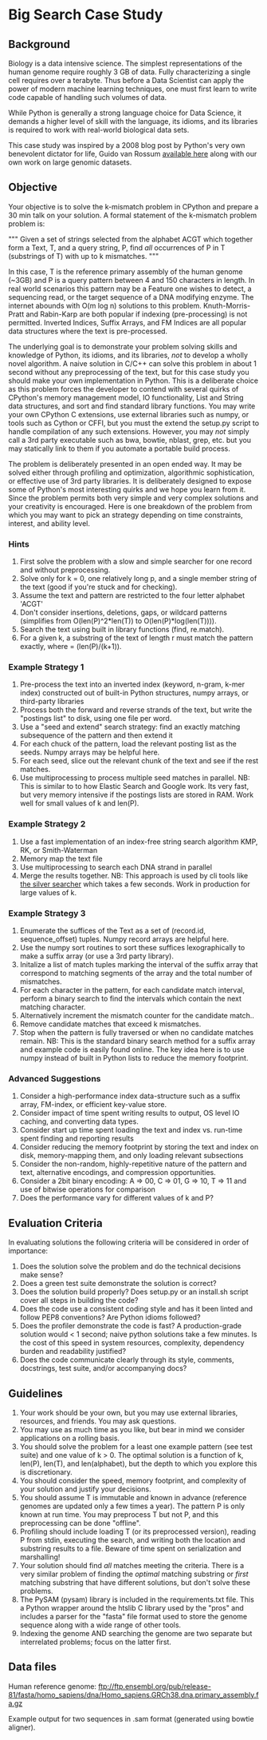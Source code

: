 # Big Search Case Study

## Background

Biology is a data intensive science. The simplest representations of the
human genome require roughly 3 GB of data. Fully characterizing a single
cell requires over a terabyte. Thus before a Data Scientist can apply the
power of modern machine learning techniques, one must first learn to write
code capable of handling such volumes of data.

While Python is generally a strong language choice for Data Science, it
demands a higher level of skill with the language, its idioms, and its
libraries is required to work with real-world biological data sets.

This case study was inspired by a 2008 blog post by Python's very own
benevolent dictator for life, Guido van Rossum [available
here](http://neopythonic.blogspot.co.uk/2008/10/sorting-million-32-bit-integers-in-2mb.html)
along with our own work on large genomic datasets.


## Objective

Your objective is to solve the k-mismatch problem in CPython and prepare a 30 min talk on your solution.
A formal statement of the k-mismatch problem problem is:

"""
Given a set of strings selected from the alphabet ACGT which together form a Text, T, and a query string, P, find *all* occurrences of P
 in T (substrings of T) with up to k mismatches.
"""

In this case, T is the reference primary assembly of the human genome (~3GB) and P is a query pattern between 4 and 150 characters in length.
In real world scenarios this pattern may be a Feature one wishes to detect, a sequencing read, or the target sequence of a DNA modifying enzyme. The internet abounds with O(m log n) solutions to this problem.
Knuth-Morris-Pratt and Rabin-Karp are both popular if indexing (pre-processing) is not permitted.
Inverted Indices, Suffix Arrays, and FM Indices are all popular data structures where the text is pre-processed.

The underlying goal is to demonstrate your problem solving skills and knowledge of Python, its idioms, and its libraries, *not* to develop a wholly novel algorithm.
A naive solution in C/C++ can solve this problem in about 1 second without any preprocessing of the text, but for this case study you should make your own implementation in Python.
This is a deliberate choice as this problem forces the developer to contend with several quirks of CPython's memory management model, IO functionality, List and String data structures, and sort and find standard library functions.
You may write your own CPython C extensions, use external libraries such as numpy, or tools such as Cython or CFFI, but you must the extend the setup.py script to handle compilation of any such extensions.
However, you may *not* simply call a 3rd party executable such as bwa, bowtie, nblast, grep, etc. but you may statically link to them if you automate a portable build process.

The problem is deliberately presented in an open ended way.
It may be solved either through profiling and optimization, algorithmic sophistication, or effective use of 3rd party libraries.
It is deliberately designed to expose some of Python's most interesting quirks and we hope you learn from it.
Since the problem permits both very simple and very complex solutions and your creativity is encouraged.
Here is one breakdown of the problem from which you may want to pick an strategy depending on time constraints, interest, and ability level.

### Hints

1. First solve the problem with a slow and simple searcher for one record
   and without preprocessing.
1. Solve only for k = 0, one relatively long p, and a single member string of the text (good if you're stuck and for checking).
1. Assume the text and pattern are restricted to the four letter alphabet 'ACGT'
1. Don't consider insertions, deletions, gaps, or wildcard patterns (simplifies from O(len(P)^2*len(T)) to O(len(P)*log(len(T)))).
1. Search the text using built in library functions (find, re.match).
1. For a given k, a substring of the text of length r must match the pattern exactly, where = (len(P)/(k+1)).


### Example Strategy 1
1. Pre-process the text into an inverted index (keyword, n-gram, k-mer index) constructed out of built-in Python structures, numpy arrays, or third-party libraries
1. Process both the forward and reverse strands of the text, but write the "postings list" to disk, using one file per word.
4. Use a "seed and extend" search strategy: find an exactly matching subsequence of the pattern and then extend it
1. For each chuck of the pattern, load the relevant posting list as the seeds. Numpy arrays may be helpful here.
1. For each seed, slice out the relevant chunk of the text and see if the rest matches.
5. Use multiprocessing to process multiple seed matches in parallel.
NB: This is similar to to how Elastic Search and Google work. Its very fast, but very memory intensive if the postings lists are stored in RAM. Work well for small values of k and len(P).

### Example Strategy 2
1. Use a fast implementation of an index-free string search algorithm  KMP, RK, or Smith-Waterman
1. Memory map the text file
1. Use multiprocessing to search each DNA strand in parallel
1. Merge the results together.
NB: This approach is used by cli tools like [the silver searcher](https://github.com/ggreer/the_silver_searcher) which takes a few seconds. Work in production for large values of k.

### Example Strategy 3
1. Enumerate the suffices of the Text as a set of (record.id, sequence_offset) tuples. Numpy record arrays are helpful here.
1. Use the numpy sort routines to sort these suffices lexographically to make a suffix array (or use a 3rd party library).
1. Initalize a list of match tuples marking the interval of the suffix array that correspond to matching segments of the array and the total number of mismatches.
1. For each character in the pattern, for each candidate match interval, perform a binary search to find the intervals which contain the next matching character.
1. Alternatively increment the mismatch counter for the candidate match..
1. Remove candidate matches that exceed k mismatches.
1. Stop when the pattern is fully traversed or when no candidate matches remain.
NB: This is the standard binary search method for a suffix array and example code is easily found online. The key idea here is to use numpy instead of built in Python lists to reduce the memory footprint.


### Advanced Suggestions
1. Consider a high-performance index data-structure such as a suffix array, FM-index, or efficient key-value store.
1. Consider impact of time spent writing results to output, OS level IO caching, and converting data types.
1. Consider start up time spent loading the text and index vs. run-time spent finding and reporting results
1. Consider reducing the  memory footprint by storing the text and index on disk, memory-mapping them, and only loading relevant subsections
1. Consider the non-random, highly-repetitive nature of the pattern and text, alternative encodings, and compression opportunities.
1. Consider a 2bit binary encoding: A => 00, C => 01, G => 10, T => 11 and use of bitwise operations for comparison
1. Does the performance vary for different values of k and P?


## Evaluation Criteria
In evaluating solutions the following criteria will be considered in order of importance:

1. Does the solution solve the problem and do the technical decisions make sense?
1. Does a green test suite demonstrate the solution is correct?
1. Does the solution build properly? Does setup.py or an install.sh script cover all steps in building the code?
1. Does the code use a consistent coding style and has it been linted and follow PEP8 conventions? Are Python idioms followed?
1. Does the profiler demonstrate the code is fast? A production-grade solution would < 1 second; naive python solutions take a few minutes. Is the cost of this speed in system resources, complexity, dependency burden and readability justified?
1. Does the code communicate clearly through its style, comments, docstrings, test suite, and/or accompanying docs?

## Guidelines

1. Your work should be your own, but you may use external libraries, resources, and friends. You may ask questions.
1. You may use as much time as you like, but bear in mind we consider applications on a rolling basis.
1. You should solve the problem for a least one example pattern (see test suite) and one value of k > 0. The optimal solution is a function of k, len(P), len(T), and len(alphabet), but the depth to which you explore this is discretionary.
1. You should consider the speed, memory footprint, and complexity of your solution and justify your decisions.
1. You should assume T is immutable and known in advance (reference genomes are updated only a few times a year). The pattern P is only known at run time. You may preprocess T but not P, and this preprocessing can be done "offline".
1. Profiling should include loading T (or its preprocessed version), reading P from stdin, executing the search, and writing both the location and substring results to a file. Beware of time spent on serialization and marshalling!
1. Your solution should find *all* matches meeting the criteria. There is a very similar problem of finding the *optimal* matching substring or *first* matching substring that have different solutions, but don't solve these problems.
1. The PySAM (pysam) library is included in the requirements.txt file. This a Python wrapper around the htslib C library used by the "pros" and includes a parser for the "fasta" file format used to store the genome sequence along with a wide range of other tools.
1. Indexing the genome AND searching the genome are two separate but interrelated problems; focus on the latter first.

## Data files

Human reference genome:
ftp://ftp.ensembl.org/pub/release-81/fasta/homo_sapiens/dna/Homo_sapiens.GRCh38.dna.primary_assembly.fa.gz

Example output for two sequences in .sam format (generated using bowtie aligner).

